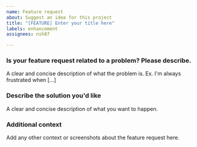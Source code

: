 ```yaml
---
name: Feature request
about: Suggest an idea for this project
title: "[FEATURE] Enter your title here"
labels: enhancement
assignees: nsh07

---
```


### Is your feature request related to a problem? Please describe.
A clear and concise description of what the problem is. Ex. I'm always frustrated when [...]

### Describe the solution you'd like
A clear and concise description of what you want to happen.

### Additional context
Add any other context or screenshots about the feature request here.
